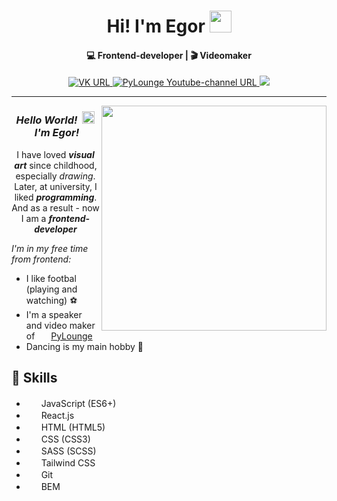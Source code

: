 <div align="center">
  <h1>
    <span>Hi! I'm Egor<span>
    <img src="https://media.giphy.com/media/w1OBpBd7kJqHrJnJ13/giphy.gif" width="35px">
  </h1>
</div>
<h4 align="center">💻 Frontend-developer | 🎬 Videomaker</h4>
<div align="center">
  <a href="https://vk.com/egoromanoff_off">
    <img alt="VK URL" src="https://img.shields.io/badge/вконтакте-0076FE?logo=vk&logoColor=white&style=for-the-badge">
  </a>
  <a href="https://www.youtube.com/channel/UCru5FZQN_Xa0tKfrBqUIcng">
    <img alt="PyLounge Youtube-channel URL" src="https://img.shields.io/badge/PyLounge-FF0000?logo=youtube&logoColor=white&style=for-the-badge">
  </a>
  <a href="https://egoromanoff.github.io/rsschool-cv/cv">
    <img aly="My CV URL" src="https://img.shields.io/badge/my_cv-darkgreen?&style=for-the-badge">
  </a>
</div>

---

<img align="right" src="https://media.giphy.com/media/qgQUggAC3Pfv687qPC/giphy.gif" width="360px">

<div align="center">
  <h3>
    <b><i>Hello World!</i></b>&nbsp;
    <img src="https://media.giphy.com/media/yo1whaKkz38ME/giphy.gif" width="20px">
    &nbsp;<b><i>I'm Egor!</i></b>
  </h3>
</div>
<p align="center">
  I have loved <b><i>visual art</i></b> since childhood, especially <i>drawing</i>.<br>
  Later, at university, I liked <b><i>programming</i></b>.<br>
  And as a result - now I am a <b><i>frontend-developer</i></b><br>
</p>
    
*I'm in my free time from frontend:*
<ul>
  <li>I like footbal (playing and watching) ⚽</li>
  <li>
    I'm a speaker and video maker of&nbsp;
    <img src="https://user-images.githubusercontent.com/67374276/189124104-11382fec-59c8-43c8-93ef-faaa41125d3f.png" height="14px">
    <a href="https://www.youtube.com/channel/UCru5FZQN_Xa0tKfrBqUIcng">PyLounge</a>
  </li>
  <li>Dancing is my main hobby 🏃</li>
</ul>
  

## 💪 Skills
* <img src="https://user-images.githubusercontent.com/67374276/189121602-24495555-ae90-4437-9816-69b235e393d0.svg" height="16px">&nbsp;&nbsp;JavaScript (ES6+)
* <img src="https://user-images.githubusercontent.com/67374276/189122452-63ab17af-0be2-40bf-aec0-28e808f7d8b6.svg" height="16px">&nbsp;&nbsp;React.js
* <img src="https://user-images.githubusercontent.com/67374276/189119897-4490f0a8-56a6-4867-88e1-c480f38e3f3a.svg" height="16px">&nbsp;&nbsp;HTML (HTML5)
* <img src="https://user-images.githubusercontent.com/67374276/189121100-5a76fc9d-f5f2-4a33-af20-0ff6d7229dca.svg" height="16px">&nbsp;&nbsp;CSS (CSS3)
* <img src="https://user-images.githubusercontent.com/67374276/189132177-5e2aff67-65bc-4fd0-8ae2-ecb9997f057a.svg" height="16px">&nbsp;&nbsp;SASS (SCSS)
* <img src="https://user-images.githubusercontent.com/67374276/189133214-0f4d9d29-d6ac-4e2a-b22c-529e608a3b3d.svg" height="16px">&nbsp;&nbsp;Tailwind CSS
* <img src="https://user-images.githubusercontent.com/67374276/189131634-0fa2b06c-2bfb-4acb-9957-7f7aa49a2176.svg" height="16px">&nbsp;&nbsp;Git
* <img src="https://user-images.githubusercontent.com/67374276/189135210-314c1df2-91ce-4674-a9dc-c708d532e7da.svg" height="16px">&nbsp;&nbsp;BEM

<!--
**EgoRomanoff/EgoRomanoff** is a ✨ _special_ ✨ repository because its `README.md` (this file) appears on your GitHub profile.

Here are some ideas to get you started:

- 🔭 I’m currently working on ...
- 🌱 I’m currently learning ...
- 👯 I’m looking to collaborate on ...
- 🤔 I’m looking for help with ...
- 💬 Ask me about ...
- 📫 How to reach me: ...
- 😄 Pronouns: ...
- ⚡ Fun fact: ...
-->
